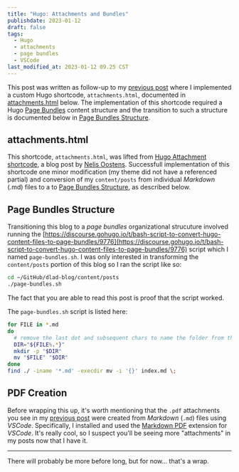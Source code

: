 ```yaml
---
title: "Hugo: Attachments and Bundles"
publishdate: 2023-01-12
draft: false
tags:
  - Hugo
  - attachments
  - page bundles
  - VSCode
last_modified_at: 2023-01-12 09.25 CST
---
```


This post was written as follow-up to my [previous post](../135-migrating-catpaw-development-to-azure/) where I implemented a custom Hugo shortcode, `attachments.html`, documented in [attachments.html](#attachmentshtml) below.  The implementation of this shortcode required a Hugo [Page Bundles](https://gohugo.io/content-management/page-bundles/) content structure and the transition to such a structure is documented below in [Page Bundles Structure](#page-bundles-structure).  

## attachments.html

This shortcode, `attachments.html`, was lifted from [Hugo Attachment shortcode](http://oostens.me/posts/hugo-attachment-shortcode/), a blog post by [Nelis Oostens](http://oostens.me/).  Successfull implementation of this shortcode one minor modification (my theme did not have a referenced partial) and conversion of my `content/posts` from individual _Markdown_ (.md) files to a to [Page Bundles Structure](#page-bundles-structure), as described below.

## Page Bundles Structure

Transitioning this blog to a _page bundles_ organizational strucuture involved running the [https://discourse.gohugo.io/t/bash-script-to-convert-hugo-content-files-to-page-bundles/9776](https://discourse.gohugo.io/t/bash-script-to-convert-hugo-content-files-to-page-bundles/9776) script which I named `page-bundles.sh`.  I was only interested in transforming the `content/posts` portion of this blog so I ran the script like so:  

```sh
cd ~/GitHub/dlad-blog/content/posts
./page-bundles.sh
```

The fact that you are able to read this post is proof that the script worked.  

The `page-bundles.sh` script is listed here:

```page-bundles.sh
for FILE in *.md
do
  # remove the last dot and subsequent chars to name the folder from the .md
  DIR="${FILE%.*}"
  mkdir -p "$DIR"
  mv "$FILE" "$DIR"
done
find ./ -iname '*.md' -execdir mv -i '{}' index.md \;
```

## PDF Creation

Before wrapping this up, it's worth mentioning that the `.pdf` attachments you see in my [previous post](../135-migrating-catpaw-development-to-azure/#attachments) were created from _Markdown_ (`.md`) files using _VSCode_.  Specifically, I installed and used the [Markdown PDF](https://marketplace.visualstudio.com/items?itemName=yzane.markdown-pdf) extension for _VSCode_.  It's really cool, so I suspect you'll be seeing more "attachments" in my posts now that I have it.  

---

There will probably be more before long, but for now... that's a wrap.
